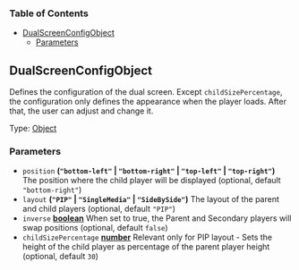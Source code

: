 <!-- Generated by documentation.js. Update this documentation by updating the source code. -->

### Table of Contents

-   [DualScreenConfigObject][1]
    -   [Parameters][2]


## DualScreenConfigObject

Defines the configuration of the dual screen. Except `childSizePercentage`, the configuration only defines the appearance when the player loads. After that, the user can adjust and change it. 

Type: [Object][4]

### Parameters
    
-   `position` **(`"bottom-left"` \| `"bottom-right"` \| `"top-left"` \| `"top-right"`)** The position where the child player will be displayed (optional, default `"bottom-right"`)
-   `layout` **(`"PIP"` \| `"SingleMedia"` \| `"SideBySide"`)** The layout of the parent and child players (optional, default `"PIP"`)
-   `inverse` **[boolean][5]** When set to true, the Parent and Secondary players will swap positions (optional, default `false`)
-   `childSizePercentage` **[number][6]** Relevant only for PIP layout - Sets the height of the child player as percentage of the parent player height (optional, default `30`)



[1]: #dualscreenconfigobject

[2]: #parameters

[3]: #eventtype

[4]: https://developer.mozilla.org/docs/Web/JavaScript/Reference/Global_Objects/Object

[5]: https://developer.mozilla.org/docs/Web/JavaScript/Reference/Global_Objects/Boolean

[6]: https://developer.mozilla.org/docs/Web/JavaScript/Reference/Global_Objects/Number
